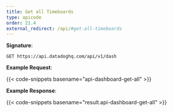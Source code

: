 ```yaml
---
title: Get all Timeboards
type: apicode
order: 21.4
external_redirect: /api/#get-all-timeboards
---
```


**Signature**:

`GET https://api.datadoghq.com/api/v1/dash`

**Example Request**:

{{< code-snippets basename="api-dashboard-get-all" >}}

**Example Response**:

{{< code-snippets basename="result.api-dashboard-get-all" >}}

